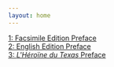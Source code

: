 ```yaml
---
layout: home
---
```

[1: Facsimile Edition Preface](/texas/01-intro.html)<br/>
[2: English Edition Preface](/texas/02-english-preface.html)<br/>
[3: *L'Héroïne du Texas* Preface](/texas/03-original-preface.html)<br/>
